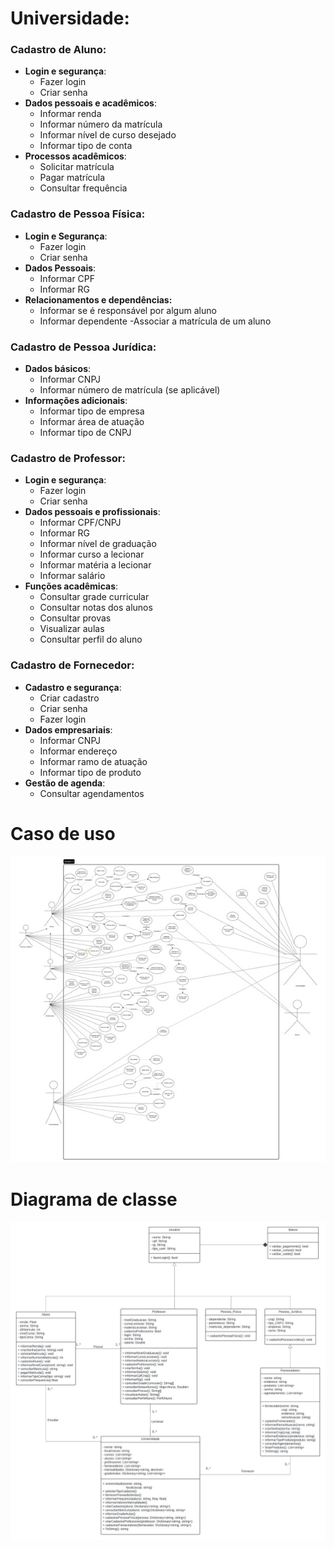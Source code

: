 # Universidade:

### Cadastro de Aluno:
- **Login e segurança**:
  - Fazer login
  - Criar senha
- **Dados pessoais e acadêmicos**:
  - Informar renda
  - Informar número da matrícula
  - Informar nível de curso desejado
  - Informar tipo de conta
- **Processos acadêmicos**:
  - Solicitar matrícula
  - Pagar matrícula
  - Consultar frequência

### Cadastro de Pessoa Física:
- **Login e Segurança**:
  - Fazer login
  - Criar senha
- **Dados Pessoais**:
  - Informar CPF
  - Informar RG
- **Relacionamentos e dependências:**
  - Informar se é responsável por algum aluno
  - Informar dependente
  -Associar a matrícula de um aluno

### Cadastro de Pessoa Jurídica:
- **Dados básicos**:
  - Informar CNPJ
  - Informar número de matrícula (se aplicável)
- **Informações adicionais**:
  - Informar tipo de empresa
  - Informar área de atuação
  - Informar tipo de CNPJ

### Cadastro de Professor:
- **Login e segurança**:
  - Fazer login
  - Criar senha
- **Dados pessoais e profissionais**:
  - Informar CPF/CNPJ
  - Informar RG
  - Informar nível de graduação
  - Informar curso a lecionar
  - Informar matéria a lecionar
  - Informar salário
- **Funções acadêmicas**:
  - Consultar grade curricular
  - Consultar notas dos alunos
  - Consultar provas
  - Visualizar aulas
  - Consultar perfil do aluno

### Cadastro de Fornecedor:
- **Cadastro e segurança**:
  - Criar cadastro
  - Criar senha
  - Fazer login
- **Dados empresariais**:
  - Informar CNPJ
  - Informar endereço
  - Informar ramo de atuação
  - Informar tipo de produto
- **Gestão de agenda**:
  - Consultar agendamentos

# Caso de uso

![os_casos_de_uso](documentacao/uml/os_casos_de_uso.jpg)

# Diagrama de classe

![diagrama_de_classe](documentacao/uml/diagrama_de_classe.jpg)
